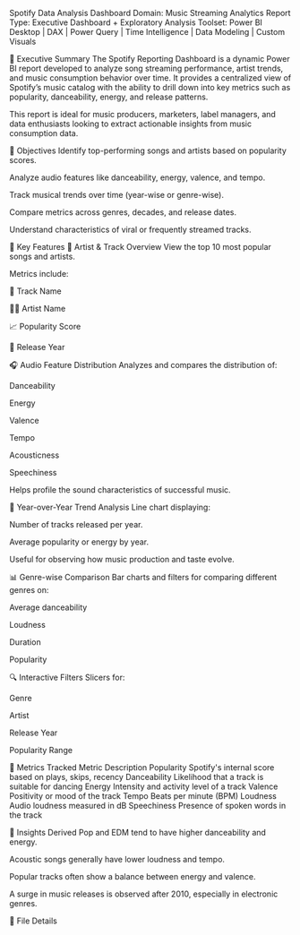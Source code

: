 Spotify Data Analysis Dashboard 
Domain: Music Streaming Analytics
Report Type: Executive Dashboard + Exploratory Analysis
Toolset: Power BI Desktop | DAX | Power Query | Time Intelligence | Data Modeling | Custom Visuals

📝 Executive Summary
The Spotify Reporting Dashboard is a dynamic Power BI report developed to analyze song streaming performance, artist trends, and music consumption behavior over time. It provides a centralized view of Spotify’s music catalog with the ability to drill down into key metrics such as popularity, danceability, energy, and release patterns.

This report is ideal for music producers, marketers, label managers, and data enthusiasts looking to extract actionable insights from music consumption data.

🎯 Objectives
Identify top-performing songs and artists based on popularity scores.

Analyze audio features like danceability, energy, valence, and tempo.

Track musical trends over time (year-wise or genre-wise).

Compare metrics across genres, decades, and release dates.

Understand characteristics of viral or frequently streamed tracks.

📌 Key Features
🎤 Artist & Track Overview
View the top 10 most popular songs and artists.

Metrics include:

🎵 Track Name

👨‍🎤 Artist Name

📈 Popularity Score

📆 Release Year

🎧 Audio Feature Distribution
Analyzes and compares the distribution of:

Danceability

Energy

Valence

Tempo

Acousticness

Speechiness

Helps profile the sound characteristics of successful music.

📅 Year-over-Year Trend Analysis
Line chart displaying:

Number of tracks released per year.

Average popularity or energy by year.

Useful for observing how music production and taste evolve.

📊 Genre-wise Comparison
Bar charts and filters for comparing different genres on:

Average danceability

Loudness

Duration

Popularity

🔍 Interactive Filters
Slicers for:

Genre

Artist

Release Year

Popularity Range

🧮 Metrics Tracked
Metric	Description
Popularity	Spotify's internal score based on plays, skips, recency
Danceability	Likelihood that a track is suitable for dancing
Energy	Intensity and activity level of a track
Valence	Positivity or mood of the track
Tempo	Beats per minute (BPM)
Loudness	Audio loudness measured in dB
Speechiness	Presence of spoken words in the track

🧠 Insights Derived
Pop and EDM tend to have higher danceability and energy.

Acoustic songs generally have lower loudness and tempo.

Popular tracks often show a balance between energy and valence.

A surge in music releases is observed after 2010, especially in electronic genres.

📂 File Details
